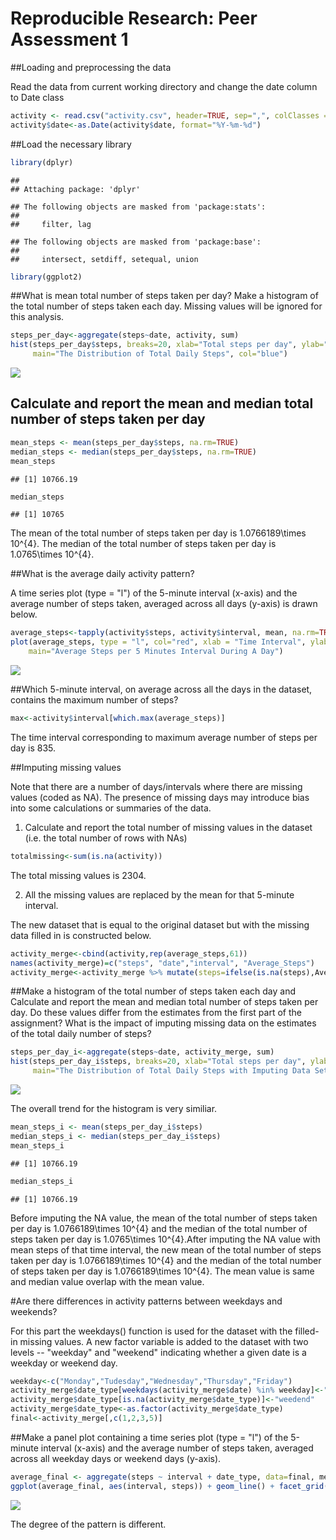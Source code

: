 # Reproducible Research: Peer Assessment 1


##Loading and preprocessing the data

Read the data from current working directory and change the date column to Date class

```r
activity <- read.csv("activity.csv", header=TRUE, sep=",", colClasses = c("numeric", "character", "numeric"))
activity$date<-as.Date(activity$date, format="%Y-%m-%d")
```
##Load the necessary library

```r
library(dplyr)
```

```
## 
## Attaching package: 'dplyr'
```

```
## The following objects are masked from 'package:stats':
## 
##     filter, lag
```

```
## The following objects are masked from 'package:base':
## 
##     intersect, setdiff, setequal, union
```

```r
library(ggplot2)
```

##What is mean total number of steps taken per day? Make a histogram of the total number of steps taken each day. 
Missing values will be ignored for this analysis.  


```r
steps_per_day<-aggregate(steps~date, activity, sum)
hist(steps_per_day$steps, breaks=20, xlab="Total steps per day", ylab="Frequency of Days",
     main="The Distribution of Total Daily Steps", col="blue")
```

![](PA1_template_files/figure-html/unnamed-chunk-3-1.png)<!-- -->

## Calculate and report the mean and median total number of steps taken per day

```r
mean_steps <- mean(steps_per_day$steps, na.rm=TRUE)
median_steps <- median(steps_per_day$steps, na.rm=TRUE)
mean_steps
```

```
## [1] 10766.19
```

```r
median_steps
```

```
## [1] 10765
```

The mean of the total number of steps taken per day is 1.0766189\times 10^{4}.
The median of the total number of steps taken per day is 1.0765\times 10^{4}.

##What is the average daily activity pattern?

A time series plot (type = "l") of the 5-minute interval (x-axis) and the average number of steps taken, averaged across all days (y-axis) is drawn below.


```r
average_steps<-tapply(activity$steps, activity$interval, mean, na.rm=TRUE)
plot(average_steps, type = "l", col="red", xlab = "Time Interval", ylab="Average Steps per Interval", 
    main="Average Steps per 5 Minutes Interval During A Day")
```

![](PA1_template_files/figure-html/unnamed-chunk-5-1.png)<!-- -->

##Which 5-minute interval, on average across all the days in the dataset, contains the maximum number of steps?

```r
max<-activity$interval[which.max(average_steps)]
```

The time interval corresponding to maximum average number of steps per day is 835.  

##Imputing missing values

Note that there are a number of days/intervals where there are missing values (coded as NA). The presence of missing days may introduce bias into some calculations or summaries of the data.

1. Calculate and report the total number of missing values in the dataset (i.e. the total number of rows with NAs)

```r
totalmissing<-sum(is.na(activity))
```

The total missing values is 2304.

2. All the missing values are replaced by the mean for that 5-minute interval.

The new dataset that is equal to the original dataset but with the missing data filled in is constructed below.

```r
activity_merge<-cbind(activity,rep(average_steps,61))
names(activity_merge)=c("steps", "date","interval", "Average_Steps")
activity_merge<-activity_merge %>% mutate(steps=ifelse(is.na(steps),Average_Steps, steps))
```

##Make a histogram of the total number of steps taken each day and Calculate and report the mean and median total number of steps taken per day. Do these values differ from the estimates from the first part of the assignment? What is the impact of imputing missing data on the estimates of the total daily number of steps?

```r
steps_per_day_i<-aggregate(steps~date, activity_merge, sum)
hist(steps_per_day_i$steps, breaks=20, xlab="Total steps per day", ylab="Frequency of Days",
     main="The Distribution of Total Daily Steps with Imputing Data Set", col="cyan")
```

![](PA1_template_files/figure-html/unnamed-chunk-9-1.png)<!-- -->

The overall trend for the histogram is very similiar.

```r
mean_steps_i <- mean(steps_per_day_i$steps)
median_steps_i <- median(steps_per_day_i$steps)
mean_steps_i
```

```
## [1] 10766.19
```

```r
median_steps_i
```

```
## [1] 10766.19
```

Before imputing the NA value, the mean of the total number of steps taken per day is 1.0766189\times 10^{4} and the median of the total number of steps taken per day is 1.0765\times 10^{4}.After imputing the NA value with mean steps of that time interval, the new mean of the total number of steps taken per day is 1.0766189\times 10^{4} and the median of the total number of steps taken per day is 1.0766189\times 10^{4}. The mean value is same and median value overlap with the mean value.

#Are there differences in activity patterns between weekdays and weekends?

For this part the weekdays() function is used for the dataset with the filled-in missing values. A new factor variable is added to the dataset with two levels -- "weekday" and "weekend" indicating whether a given date is a weekday or weekend day.


```r
weekday<-c("Monday","Tudesday","Wednesday","Thursday","Friday")
activity_merge$date_type[weekdays(activity_merge$date) %in% weekday]<-"weekday"
activity_merge$date_type[is.na(activity_merge$date_type)]<-"weedend"
activity_merge$date_type<-as.factor(activity_merge$date_type)
final<-activity_merge[,c(1,2,3,5)]
```

##Make a panel plot containing a time series plot (type = "l") of the 5-minute interval (x-axis) and the average number of steps taken, averaged across all weekday days or weekend days (y-axis).


```r
average_final <- aggregate(steps ~ interval + date_type, data=final, mean)
ggplot(average_final, aes(interval, steps)) + geom_line() + facet_grid(date_type ~ .) + xlab("5 Minutes Time Interval") + ylab("Average Number of Steps")
```

![](PA1_template_files/figure-html/unnamed-chunk-12-1.png)<!-- -->

The degree of the pattern is different.
